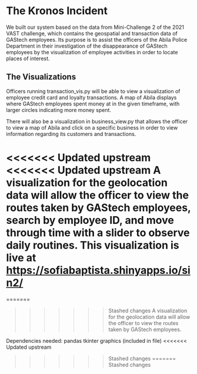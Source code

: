 # The Kronos Incident 

We built our system based on the data from Mini-Challenge 2 of the 2021 VAST challenge, which contains the geospatial and transaction data of GAStech employees. Its purpose is to assist the officers of the Abila Police Department in their investigation of the disappearance of GAStech employees by the visualization of employee activities in order to locate places of interest.

## The Visualizations 

Officers running transaction_vis.py will be able to view a   visualization of employee credit card and loyalty transactions. A map of Abila displays where GAStech employees spent money at in the given timeframe, with larger circles indicating more money spent. 

There will also be a visualization in business_view.py that allows the officer to view a map of Abila and click on a specific business in order to view information regarding its customers and transactions. 

<<<<<<< Updated upstream
<<<<<<< Updated upstream
A visualization for the geolocation data will allow the officer to view the routes taken by GAStech employees, search by employee ID, and move through time with a slider to observe daily routines. This visualization is live at https://sofiabaptista.shinyapps.io/sin2/
=======
=======
>>>>>>> Stashed changes
A visualization for the geolocation data will allow the officer to view the routes taken by GAStech employees.


Dependencies needed:
pandas
tkinter
graphics (included in file)
<<<<<<< Updated upstream
>>>>>>> Stashed changes
=======
>>>>>>> Stashed changes
